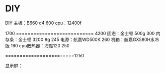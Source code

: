 # DIY
DIY
主板：B660 d4 600
cpu：12400f

1700
=========================== 4200
固态：金士顿 500g 300
内存条：金士顿 3200 8g 245
电源：航嘉WD500K 260
机箱：航嘉GX580H水冷版 160
cpu散热器：海魔120 250

========================1250

显示屏：
